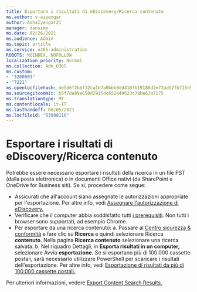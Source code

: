 ```yaml
---
title: Esportare i risultati di eDiscovery/Ricerca contenuto
ms.author: v-aiyengar
author: AshaIyengar21
manager: dansimp
ms.date: 02/26/2021
ms.audience: Admin
ms.topic: article
ms.service: o365-administration
ROBOTS: NOINDEX, NOFOLLOW
localization_priority: Normal
ms.collection: Adm_O365
ms.custom:
- "3200003"
- "7221"
ms.openlocfilehash: de5d6f2bbf32ca1b7a0bbb9dd416fb19186d2e72ad57fbf25d9b55bd733fdc21
ms.sourcegitcommit: b5f7da89a650d2915dc652449623c78be6247175
ms.translationtype: MT
ms.contentlocale: it-IT
ms.lasthandoff: 08/05/2021
ms.locfileid: "53988110"
---
```

# <a name="export-ediscoverycontent-search-results"></a>Esportare i risultati di eDiscovery/Ricerca contenuto

Potrebbe essere necessario esportare i risultati della ricerca in un file PST (dalla posta elettronica) o in documenti Office nativi (da SharePoint e OneDrive for Business siti). Se sì, procedere come segue:

- Assicurati che all'account siano assegnate le autorizzazioni appropriate per l'esportazione. Per altre info, vedi [Assegnare l'autorizzazione di eDiscovery.](https://go.microsoft.com/fwlink/?linkid=2102406)
- Verificare che il computer abbia soddisfatto tutti [i prerequisiti](https://docs.microsoft.com/office365/securitycompliance/export-search-results#before-you-begin). Non tutti i browser sono supportati, ad esempio Chrome.
- Per esportare da una ricerca contenuto: a. Passare al [Centro sicurezza & conformità](https://protection.office.com/contentsearch) e fare clic su **Ricerca** e quindi selezionare Ricerca **contenuto**. Nella pagina **Ricerca contenuto** selezionare una ricerca salvata.
    b. Nel riquadro Dettagli, in **Esporta risultati in un computer,** selezionare Avvia **esportazione.** Se si esportano più di 100.000 cassette postali, sarà necessario utilizzare PowerShell per scaricare i risultati dell'esportazione. Per altre info, vedi [Esportazione di risultati da più di 100.000 cassette postali.](https://go.microsoft.com/fwlink/?linkid=2143861)

Per ulteriori informazioni, vedere [Export Content Search Results.](https://go.microsoft.com/fwlink/?linkid=2102118)